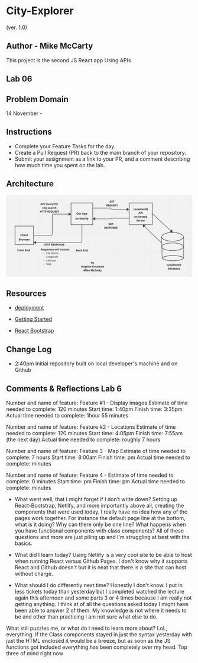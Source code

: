 # City-Explorer

(ver. 1.0)

## Author - Mike McCarty

This project is the second JS React app Using APIs

## Lab 06

## Problem Domain

14 November -

## Instructions

- Complete your Feature Tasks for the day.
- Create a Pull Request (PR) back to the main branch of your repository.
- Submit your assignment as a link to your PR, and a comment describing how much time you spent on the lab.

## Architecture

![Architecture](architecture.png)

## Resources

- [deployment](https://facebook.github.io/create-react-app/docs/deployment)

- [Getting Started](https://reactjs.org/docs/getting-started.html)

- [React Bootstrap](https://react-bootstrap.github.io/)

## Change Log

- 2:40pm Initial repository built on local developer's machine and on Github

## Comments & Reflections Lab 6

Number and name of feature: Feature #1 - Display images
Estimate of time needed to complete: 120 minutes
Start time: 1:40pm
Finish time: 3:35pm
Actual time needed to complete:  1hour 55 minutes

Number and name of feature: Feature #2 - Locations
Estimate of time needed to complete: 120 minutes
Start time: 4:05pm
Finish time: 7:55am (the next day)
Actual time needed to complete: roughly 7 hours

Number and name of feature: Feature 3 - Map
Estimate of time needed to complete: 7 hours
Start time: 8:00am
Finish time: pm
Actual time needed to complete: minutes

Number and name of feature: Feature 4 -
Estimate of time needed to complete: 0 minutes
Start time: pm
Finish time: pm
Actual time needed to complete: minutes

- What went well, that I might forget if I don’t write down? Setting up React-Bootstrap, Netlify, and more importantly above all, creating the components that were used today. I really have no idea how any of the pages work together. For instance the default page line at the bottom, what is it doing? Why can there only be one line? What happens when you have functional components with class components? All of these questions and more are just piling up and I'm struggling at best with the basics.

- What did I learn today? Using Netlify is a very cool site to be able to host when running React versus Github Pages. I don't know why it supports React and Github doesn't but it is neat that there is a site that can host without charge.

- What should I do differently next time? Honestly I don't know. I put in less tickets today than yesterday but I completed watched the lecture again this afternoon and some parts 3 or 4 times because I am really not getting anything. I think at of all the questions asked today I might have been able to answer 2 of them. My knowledge is not where it needs to be and other than practicing I am not sure what else to do.

What still puzzles me, or what do I need to learn more about? LoL, everything. If the Class components stayed in just the syntax yesterday with just the HTML enclosed it would be a breeze, but as soon as the JS functions got included everything has been completely over my head. Top three of mind right now
